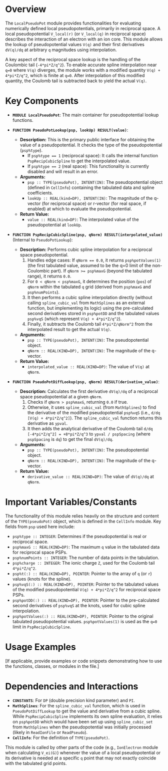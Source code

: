 # Overview

The `LocalPseudoPot` module provides functionalities for evaluating numerically defined local pseudopotentials, primarily in reciprocal space. A local pseudopotential `V_local(r)` (or `V_local(q)` in reciprocal space) describes the interaction of an electron with an ion core. This module allows the lookup of pseudopotential values `V(q)` and their first derivatives `dV(q)/dq` at arbitrary `q` magnitudes using interpolation.

A key aspect of the reciprocal space lookup is the handling of the Coulombic tail (`-4*pi*Z/q^2`). To enable accurate spline interpolation near `q=0` where `V(q)` diverges, the module works with a modified quantity `V(q) + 4*pi*Z/q^2`, which is finite at `q=0`. After interpolation of this modified quantity, the Coulomb tail is subtracted back to yield the actual `V(q)`.

# Key Components

- **`MODULE LocalPseudoPot`**: The main container for pseudopotential lookup functions.

- **`FUNCTION PseudoPotLookup(psp, lookUp) RESULT(value)`**:
  - **Description:** This is the primary public interface for obtaining the value of a pseudopotential. It checks the type of the pseudopotential (`psp%type`).
    - If `psp%type == 1` (reciprocal space): It calls the internal function `PspRecipCubicSpline` to get the interpolated value.
    - If `psp%type == 2` (real space): This functionality is currently disabled and will result in an error.
  - **Arguments:**
    - `psp :: TYPE(pseudoPot), INTENT(IN)`: The pseudopotential object (defined in `CellInfo`) containing the tabulated data and spline coefficients.
    - `lookUp :: REAL(kind=DP), INTENT(IN)`: The magnitude of the q-vector (for reciprocal space) or r-vector (for real space, if enabled) at which to evaluate the pseudopotential.
  - **Return Value:**
    - `value :: REAL(kind=DP)`: The interpolated value of the pseudopotential at `lookUp`.

- **`FUNCTION PspRecipCubicSpline(psp, qNorm) RESULT(interpolated_value)`** (Internal to `PseudoPotLookup`):
  - **Description:** Performs cubic spline interpolation for a reciprocal space pseudopotential.
    1.  Handles edge cases: If `qNorm == 0.0`, it returns `psp%potValues(1)` (the first tabulated value, assumed to be the q=0 limit of the non-Coulombic part). If `qNorm >= psp%maxG` (beyond the tabulated range), it returns `0.0`.
    2.  For `0 < qNorm < psp%maxG`, it determines the position (`pos`) of `qNorm` within the tabulated `q` grid (derived from `psp%maxG` and `psp%numPoints`).
    3.  It then performs a cubic spline interpolation directly (without calling `spline_cubic_val` from `MathSplines` as an external function, but implementing its logic) using the pre-calculated second derivatives stored in `psp%potDD` and the tabulated values `psp%vqS` (which represent `V(q) + 4*pi*Z/q^2`).
    4.  Finally, it subtracts the Coulomb tail `4*pi*Z/qNorm^2` from the interpolated result to get the actual `V(q)`.
  - **Arguments:**
    - `psp :: TYPE(pseudoPot), INTENT(IN)`: The pseudopotential object.
    - `qNorm :: REAL(KIND=DP), INTENT(IN)`: The magnitude of the q-vector.
  - **Return Value:**
    - `interpolated_value :: REAL(KIND=DP)`: The value of `V(q)` at `qNorm`.

- **`FUNCTION PseudoPotDiffLookup(psp, qNorm) RESULT(derivative_value)`**:
  - **Description:** Calculates the first derivative `dV(q)/dq` of a reciprocal space pseudopotential at a given `qNorm`.
    1.  Checks if `qNorm > psp%maxG`, returning `0.0` if true.
    2.  Otherwise, it uses `spline_cubic_val` (from `MathSplines`) to find the derivative of the modified pseudopotential `psp%vqS` (i.e., `d/dq [V(q) + 4*pi*Z/q^2]`). The `spline_cubic_val` function returns this derivative as `ypval`.
    3.  It then adds the analytical derivative of the Coulomb tail `d/dq [-4*pi*Z/q^2] = +8*pi*Z/q^3` to `ypval / pspSpacing` (where `pspSpacing` is `dq`) to get the final `dV(q)/dq`.
  - **Arguments:**
    - `psp :: TYPE(pseudoPot), INTENT(IN)`: The pseudopotential object.
    - `qNorm :: REAL(KIND=DP), INTENT(IN)`: The magnitude of the q-vector.
  - **Return Value:**
    - `derivative_value :: REAL(KIND=DP)`: The value of `dV(q)/dq` at `qNorm`.

# Important Variables/Constants

The functionality of this module relies heavily on the structure and content of the `TYPE(pseudoPot)` object, which is defined in the `CellInfo` module. Key fields from `psp` used here include:
- `psp%type :: INTEGER`: Determines if the pseudopotential is real or reciprocal space.
- `psp%maxG :: REAL(KIND=DP)`: The maximum `q` value in the tabulated data for reciprocal space PSPs.
- `psp%numPoints :: INTEGER`: The number of data points in the tabulation.
- `psp%charge :: INTEGER`: The ionic charge `Z`, used for the Coulomb tail `4*pi*Z/q^2`.
- `psp%t(:) :: REAL(KIND=DP), POINTER`: Pointer to the array of `q` (or `r`) values (knots for the spline).
- `psp%vqS(:) :: REAL(KIND=DP), POINTER`: Pointer to the tabulated values of the modified pseudopotential `V(q) + 4*pi*Z/q^2` for reciprocal space PSPs.
- `psp%potDD(:) :: REAL(KIND=DP), POINTER`: Pointer to the pre-calculated second derivatives of `psp%vqS` at the knots, used for cubic spline interpolation.
- `psp%potValues(:) :: REAL(KIND=DP), POINTER`: Pointer to the original tabulated pseudopotential values. `psp%potValues(1)` is used as the `q=0` limit in `PspRecipCubicSpline`.

# Usage Examples

[If applicable, provide examples or code snippets demonstrating how to use the functions, classes, or modules in the file.]

# Dependencies and Interactions

- **`CONSTANTS`**: For `DP` (double precision kind parameter) and `PI`.
- **`MathSplines`**: For the `spline_cubic_val` function, which is used in `PseudoPotDiffLookup` to get the value and derivative from a cubic spline. While `PspRecipCubicSpline` implements its own spline evaluation, it relies on `psp%potDD` which would have been set up using `spline_cubic_set` from `MathSplines` when the pseudopotential was initially processed (likely in `ReadIonFile` or `ReadPseudo`).
- **`CellInfo`**: For the definition of `TYPE(pseudoPot)`.

This module is called by other parts of the code (e.g., `IonElectron` module when calculating `V_ei(G)`) whenever the value of a local pseudopotential or its derivative is needed at a specific `q` point that may not exactly coincide with the tabulated grid points.
